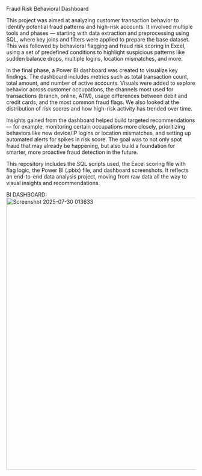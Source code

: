 Fraud Risk Behavioral Dashboard

This project was aimed at analyzing customer transaction behavior to identify potential fraud patterns and high-risk accounts. It involved multiple tools and phases — starting with data extraction and preprocessing using SQL, where key joins and filters were applied to prepare the base dataset. This was followed by behavioral flagging and fraud risk scoring in Excel, using a set of predefined conditions to highlight suspicious patterns like sudden balance drops, multiple logins, location mismatches, and more.

In the final phase, a Power BI dashboard was created to visualize key findings. The dashboard includes metrics such as total transaction count, total amount, and number of active accounts. Visuals were added to explore behavior across customer occupations, the channels most used for transactions (branch, online, ATM), usage differences between debit and credit cards, and the most common fraud flags. We also looked at the distribution of risk scores and how high-risk activity has trended over time.

Insights gained from the dashboard helped build targeted recommendations — for example, monitoring certain occupations more closely, prioritizing behaviors like new device/IP logins or location mismatches, and setting up automated alerts for spikes in risk score. The goal was to not only spot fraud that may already be happening, but also build a foundation for smarter, more proactive fraud detection in the future.

This repository includes the SQL scripts used, the Excel scoring file with flag logic, the Power BI (.pbix) file, and dashboard screenshots. It reflects an end-to-end data analysis project, moving from raw data all the way to visual insights and recommendations.

BI DASHBOARD:
<img width="764" height="724" alt="Screenshot 2025-07-30 013633" src="https://github.com/user-attachments/assets/0e3e7907-c6b9-44d7-ab97-93c43cb92cf2" />

